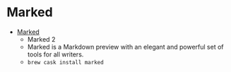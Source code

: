 # Marked
- [Marked](https://marked2app.com/)
  -  Marked 2
  - Marked is a Markdown preview with an elegant and powerful set of tools for all writers.
  - `brew cask install marked`
